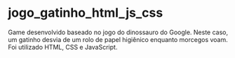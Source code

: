 # jogo_gatinho_html_js_css
Game desenvolvido baseado no jogo do dinossauro do Google. Neste caso, um gatinho desvia de um rolo de papel higiênico enquanto morcegos voam. Foi utilizado HTML, CSS e JavaScript. 
